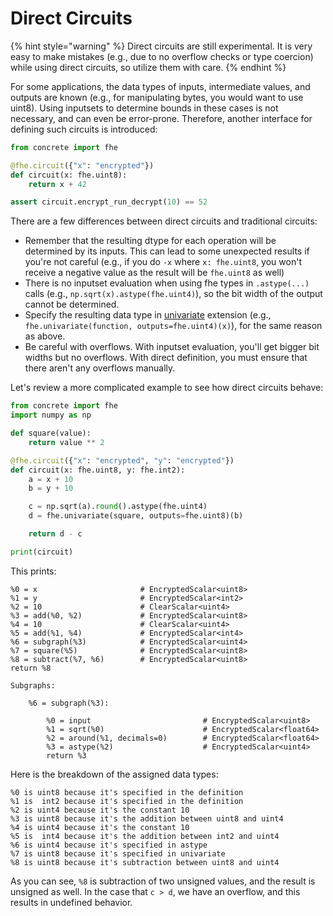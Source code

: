 # Direct Circuits

{% hint style="warning" %}
Direct circuits are still experimental. It is very easy to make mistakes (e.g., due to no overflow checks or type coercion) while using direct circuits, so utilize them with care.
{% endhint %}

For some applications, the data types of inputs, intermediate values, and outputs are known (e.g., for manipulating bytes, you would want to use uint8). Using inputsets to determine bounds in these cases is not necessary, and can even be error-prone. Therefore, another interface for defining such circuits is introduced:

```python
from concrete import fhe

@fhe.circuit({"x": "encrypted"})
def circuit(x: fhe.uint8):
    return x + 42

assert circuit.encrypt_run_decrypt(10) == 52
```

There are a few differences between direct circuits and traditional circuits:

* Remember that the resulting dtype for each operation will be determined by its inputs. This can lead to some unexpected results if you're not careful (e.g., if you do `-x` where `x: fhe.uint8`, you won't receive a negative value as the result will be `fhe.uint8` as well)
* There is no inputset evaluation when using fhe types in `.astype(...)` calls (e.g., `np.sqrt(x).astype(fhe.uint4)`), so the bit width of the output cannot be determined.
* Specify the resulting data type in [univariate](extensions.md#fheunivariatefunction) extension (e.g., `fhe.univariate(function, outputs=fhe.uint4)(x)`), for the same reason as above.
* Be careful with overflows. With inputset evaluation, you'll get bigger bit widths but no overflows. With direct definition, you must ensure that there aren't any overflows manually.

Let's review a more complicated example to see how direct circuits behave:

```python
from concrete import fhe
import numpy as np

def square(value):
    return value ** 2

@fhe.circuit({"x": "encrypted", "y": "encrypted"})
def circuit(x: fhe.uint8, y: fhe.int2):
    a = x + 10
    b = y + 10

    c = np.sqrt(a).round().astype(fhe.uint4)
    d = fhe.univariate(square, outputs=fhe.uint8)(b)

    return d - c

print(circuit)
```

This prints:

```
%0 = x                       # EncryptedScalar<uint8>
%1 = y                       # EncryptedScalar<int2>
%2 = 10                      # ClearScalar<uint4>
%3 = add(%0, %2)             # EncryptedScalar<uint8>
%4 = 10                      # ClearScalar<uint4>
%5 = add(%1, %4)             # EncryptedScalar<int4>
%6 = subgraph(%3)            # EncryptedScalar<uint4>
%7 = square(%5)              # EncryptedScalar<uint8>
%8 = subtract(%7, %6)        # EncryptedScalar<uint8>
return %8

Subgraphs:

    %6 = subgraph(%3):

        %0 = input                         # EncryptedScalar<uint8>
        %1 = sqrt(%0)                      # EncryptedScalar<float64>
        %2 = around(%1, decimals=0)        # EncryptedScalar<float64>
        %3 = astype(%2)                    # EncryptedScalar<uint4>
        return %3
```

Here is the breakdown of the assigned data types:

```
%0 is uint8 because it's specified in the definition
%1 is  int2 because it's specified in the definition
%2 is uint4 because it's the constant 10
%3 is uint8 because it's the addition between uint8 and uint4
%4 is uint4 because it's the constant 10
%5 is  int4 because it's the addition between int2 and uint4
%6 is uint4 because it's specified in astype
%7 is uint8 because it's specified in univariate
%8 is uint8 because it's subtraction between uint8 and uint4
```

As you can see, `%8` is subtraction of two unsigned values, and the result is unsigned as well. In the case that `c > d`, we have an overflow, and this results in undefined behavior.
